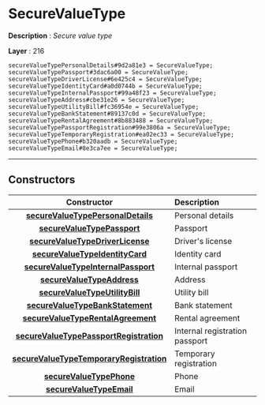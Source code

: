 # SecureValueType

**Description** : *Secure value type*

**Layer** : 216

```tl
secureValueTypePersonalDetails#9d2a81e3 = SecureValueType;
secureValueTypePassport#3dac6a00 = SecureValueType;
secureValueTypeDriverLicense#6e425c4 = SecureValueType;
secureValueTypeIdentityCard#a0d0744b = SecureValueType;
secureValueTypeInternalPassport#99a48f23 = SecureValueType;
secureValueTypeAddress#cbe31e26 = SecureValueType;
secureValueTypeUtilityBill#fc36954e = SecureValueType;
secureValueTypeBankStatement#89137c0d = SecureValueType;
secureValueTypeRentalAgreement#8b883488 = SecureValueType;
secureValueTypePassportRegistration#99e3806a = SecureValueType;
secureValueTypeTemporaryRegistration#ea02ec33 = SecureValueType;
secureValueTypePhone#b320aadb = SecureValueType;
secureValueTypeEmail#8e3ca7ee = SecureValueType;
```

---

## Constructors

| Constructor | Description |
| :---: | :--- |
| [**secureValueTypePersonalDetails**](constructor/secureValueTypePersonalDetails) | Personal details |
| [**secureValueTypePassport**](constructor/secureValueTypePassport) | Passport |
| [**secureValueTypeDriverLicense**](constructor/secureValueTypeDriverLicense) | Driver's license |
| [**secureValueTypeIdentityCard**](constructor/secureValueTypeIdentityCard) | Identity card |
| [**secureValueTypeInternalPassport**](constructor/secureValueTypeInternalPassport) | Internal passport |
| [**secureValueTypeAddress**](constructor/secureValueTypeAddress) | Address |
| [**secureValueTypeUtilityBill**](constructor/secureValueTypeUtilityBill) | Utility bill |
| [**secureValueTypeBankStatement**](constructor/secureValueTypeBankStatement) | Bank statement |
| [**secureValueTypeRentalAgreement**](constructor/secureValueTypeRentalAgreement) | Rental agreement |
| [**secureValueTypePassportRegistration**](constructor/secureValueTypePassportRegistration) | Internal registration passport |
| [**secureValueTypeTemporaryRegistration**](constructor/secureValueTypeTemporaryRegistration) | Temporary registration |
| [**secureValueTypePhone**](constructor/secureValueTypePhone) | Phone |
| [**secureValueTypeEmail**](constructor/secureValueTypeEmail) | Email |